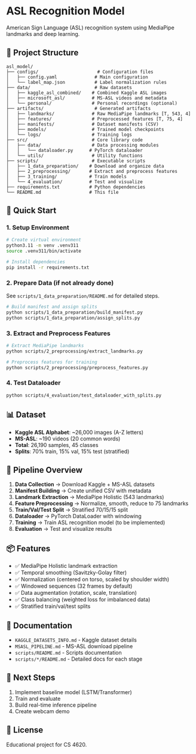 # ASL Recognition Model

American Sign Language (ASL) recognition system using MediaPipe landmarks and deep learning.

## 📁 Project Structure

```
asl_model/
├── configs/                      # Configuration files
│   ├── config.yaml              # Main configuration
│   └── label_map.json           # Label normalization rules
├── data/                        # Raw datasets
│   ├── kaggle_asl_combined/    # Combined Kaggle ASL images
│   ├── microsoft_asl/          # MS-ASL videos and metadata
│   └── personal/               # Personal recordings (optional)
├── artifacts/                   # Generated artifacts
│   ├── landmarks/              # Raw MediaPipe landmarks [T, 543, 4]
│   ├── features/               # Preprocessed features [T, 75, 4]
│   ├── manifests/              # Dataset manifests (CSV)
│   ├── models/                 # Trained model checkpoints
│   └── logs/                   # Training logs
├── src/                        # Core library code
│   ├── data/                   # Data processing modules
│   │   └── dataloader.py      # PyTorch dataloader
│   └── utils/                  # Utility functions
├── scripts/                    # Executable scripts
│   ├── 1_data_preparation/    # Download and organize data
│   ├── 2_preprocessing/       # Extract and preprocess features
│   ├── 3_training/            # Train models
│   └── 4_evaluation/          # Test and visualize
├── requirements.txt           # Python dependencies
└── README.md                  # This file
```

## 🚀 Quick Start

### 1. Setup Environment

```bash
# Create virtual environment
python3.11 -m venv .venv311
source .venv311/bin/activate

# Install dependencies
pip install -r requirements.txt
```

### 2. Prepare Data (if not already done)

See `scripts/1_data_preparation/README.md` for detailed steps.

```bash
# Build manifest and assign splits
python scripts/1_data_preparation/build_manifest.py
python scripts/1_data_preparation/assign_splits.py
```

### 3. Extract and Preprocess Features

```bash
# Extract MediaPipe landmarks
python scripts/2_preprocessing/extract_landmarks.py

# Preprocess features for training
python scripts/2_preprocessing/preprocess_features.py
```

### 4. Test Dataloader

```bash
python scripts/4_evaluation/test_dataloader_with_splits.py
```

## 📊 Dataset

- **Kaggle ASL Alphabet**: ~26,000 images (A-Z letters)
- **MS-ASL**: ~190 videos (20 common words)
- **Total**: 26,190 samples, 45 classes
- **Splits**: 70% train, 15% val, 15% test (stratified)

## 🔧 Pipeline Overview

1. **Data Collection** → Download Kaggle + MS-ASL datasets
2. **Manifest Building** → Create unified CSV with metadata
3. **Landmark Extraction** → MediaPipe Holistic (543 landmarks)
4. **Feature Preprocessing** → Normalize, smooth, reduce to 75 landmarks
5. **Train/Val/Test Split** → Stratified 70/15/15 split
6. **Dataloader** → PyTorch DataLoader with windowing
7. **Training** → Train ASL recognition model (to be implemented)
8. **Evaluation** → Test and visualize results

## 📦 Features

- ✅ MediaPipe Holistic landmark extraction
- ✅ Temporal smoothing (Savitzky-Golay filter)
- ✅ Normalization (centered on torso, scaled by shoulder width)
- ✅ Windowed sequences (32 frames by default)
- ✅ Data augmentation (rotation, scale, translation)
- ✅ Class balancing (weighted loss for imbalanced data)
- ✅ Stratified train/val/test splits

## 📝 Documentation

- `KAGGLE_DATASETS_INFO.md` - Kaggle dataset details
- `MSASL_PIPELINE.md` - MS-ASL download pipeline
- `scripts/README.md` - Scripts documentation
- `scripts/*/README.md` - Detailed docs for each stage

## 🎯 Next Steps

1. Implement baseline model (LSTM/Transformer)
2. Train and evaluate
3. Build real-time inference pipeline
4. Create webcam demo

## 📄 License

Educational project for CS 4620.
